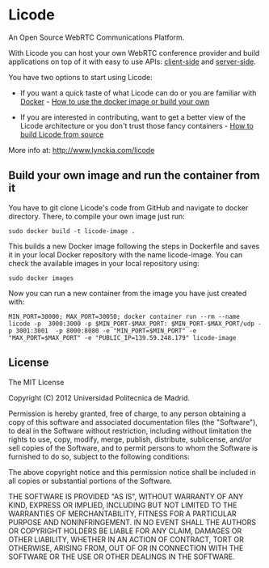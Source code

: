 # Licode

An Open Source WebRTC Communications Platform.

With Licode you can host your own WebRTC conference provider and build applications on top of it with easy to use APIs: [client-side](http://licode.readthedocs.io/en/master/client_api/) and [server-side](http://licode.readthedocs.io/en/master/server_api/).

You have two options to start using Licode:

* If you want a quick taste of what Licode can do or you are familiar with [Docker](http://www.docker.com) - [How to use the docker image or build your own](http://licode.readthedocs.io/en/master/docker/)

* If you are interested in contributing, want to get a better view of the Licode architecture or you don't trust those fancy containers - [How to build Licode from source](http://licode.readthedocs.io/en/master/from_source/)


More info at:
http://www.lynckia.com/licode

## Build your own image and run the container from it

You have to git clone Licode's code from GitHub and navigate to docker directory. There, to compile your own image just run:
```
sudo docker build -t licode-image .
```
This builds a new Docker image following the steps in Dockerfile and saves it in your local Docker repository with the name licode-image. You can check the available images in your local repository using:
```
sudo docker images
```
Now you can run a new container from the image you have just created with:
```
MIN_PORT=30000; MAX_PORT=30050; docker container run --rm --name licode -p  3000:3000 -p $MIN_PORT-$MAX_PORT: $MIN_PORT-$MAX_PORT/udp -p 3001:3001  -p 8000:8080 -e "MIN_PORT=$MIN_PORT" -e "MAX_PORT=$MAX_PORT" -e "PUBLIC_IP=139.59.248.179" licode-image
```

## License

The MIT License

Copyright (C) 2012 Universidad Politecnica de Madrid.

Permission is hereby granted, free of charge, to any person obtaining a copy of this software and associated documentation files (the "Software"), to deal in the Software without restriction, including without limitation the rights to use, copy, modify, merge, publish, distribute, sublicense, and/or sell copies of the Software, and to permit persons to whom the Software is furnished to do so, subject to the following conditions:

The above copyright notice and this permission notice shall be included in all copies or substantial portions of the Software.

THE SOFTWARE IS PROVIDED "AS IS", WITHOUT WARRANTY OF ANY KIND, EXPRESS OR IMPLIED, INCLUDING BUT NOT LIMITED TO THE WARRANTIES OF MERCHANTABILITY, FITNESS FOR A PARTICULAR PURPOSE AND NONINFRINGEMENT. IN NO EVENT SHALL THE AUTHORS OR COPYRIGHT HOLDERS BE LIABLE FOR ANY CLAIM, DAMAGES OR OTHER LIABILITY, WHETHER IN AN ACTION OF CONTRACT, TORT OR OTHERWISE, ARISING FROM, OUT OF OR IN CONNECTION WITH THE SOFTWARE OR THE USE OR OTHER DEALINGS IN THE SOFTWARE.

